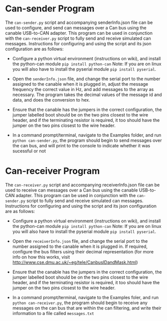 # Can-sender Program

The `can-sender.py` script and accompanying senderInfo.json file can be used to configure, and send can messages over a Can bus using the canable USB-to-CAN adapter. This program can be used in conjunction with the `can-receiver.py` script to fully send and receive simulated can messages. Instructions for configuring and using the script and its json configuration are as follows:

- Configure a python virtual environment (instructions on wiki), and install the python-can module `pip install python-can` Note: If you are on linux you will also have to install the pyserial module `pip install pyserial`.

- Open the `senderInfo.json` file, and change the serial port to the number assigned to the canable when it is plugged in, adjust the message frequency the correct value in Hz, and add messages to the array as necessary. The program takes the decimal values of the message id and data, and does the conversion to hex.

- Ensure that the canable has the jumpers in the correct configuration, the jumper labelled boot should be on the two pins closest to the wire header, and if the terminating resistor is required, it too should have the jumper on the two pins closest to the wire header.

- In a command prompt/terminal, navigate to the Examples folder, and run `python can-sender.py`, the program should begin to send messages over the can bus, and will print to the console to indicate whether it was sucessful or not

# Can-receiver Program

The `can-receiver.py` script and accompanying receiverInfo.json file can be used to receive can messages over a Can bus using the canable USB-to-CAN adapter. This program can be used in conjunction with the `can-sender.py` script to fully send and receive simulated can messages. Instructions for configuring and using the script and its json configuration are as follows:

- Configure a python virtual environment (instructions on wiki), and install the python-can module `pip install python-can` Note: If you are on linux you will also have to install the pyserial module `pip install pyserial`.

- Open the `receiverInfo.json` file, and change the serial port to the number assigned to the canable when it is plugged in. If required, configure the bus filters using their decimal representation (for more info on how this works, visit <http://www.cse.dmu.ac.uk/~eg/tele/CanbusIDandMask.html>)

- Ensure that the canable has the jumpers in the correct configuration, the jumper labelled boot should be on the two pins closest to the wire header, and if the terminating resistor is required, it too should have the jumper on the two pins closest to the wire header.

- In a command prompt/terminal, navigate to the Examples foler, and run `python can-receiver.py`, the program should begin to receive any messages on the can bus that are within the can filtering, and write their information to a file called `messages.txt`

